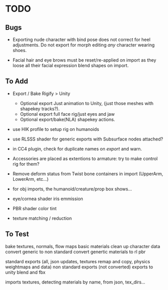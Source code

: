 # TODO

## Bugs
- Exporting nude character with bind pose does not correct for heel adjustments. Do not export for morph editing *any* character wearing shoes.

- Facial hair and eye brows must be reset/re-applied on import as they loose all their facial expression blend shapes on import.


## To Add

- Export / Bake Rigify > Unity
    - Optional export Just animation to Unity, (just those meshes with shapekey tracks?).
    - Optional export full face rig/just eyes and jaw
    - Optional export/bake(NLA) shapekey actions.

- use HIK profile to setup rig on humanoids

- use RLSSS shader for generic exports with Subsurface nodes attached?

- in CC4 plugin, check for duplicate names on *export* and warn.


- Accessories are placed as extentions to armature: try to make control rig for them?
- Remove deform status from Twist bone containers in import (UpperArm, LowerArm, etc...)
- for obj imports, the humanoid/creature/prop box shows...
- eye/cornea shader iris emmission
- PBR shader color tint
- texture matching / reduction

## To Test

bake textures, normals, flow maps
basic materials
clean up character data
convert generic to non standard
convert genertic materials to rl pbr

standard exports (all, json updates, textures remap and copy, physics weightmaps and data)
non standard exports (not converted)
exports to unity blend and fbx


imports textures, detecting materials by name, from json, tex_dirs...